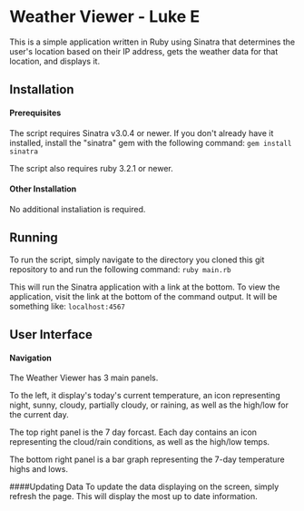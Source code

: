 # Weather Viewer - Luke E

This is a simple application written in Ruby using Sinatra that determines the user's location based on their IP address, gets the weather data for that location, and displays it.

## Installation
#### Prerequisites
The script requires Sinatra v3.0.4 or newer. If you don't already have it installed, install the "sinatra" gem with the following command:
`gem install sinatra`

The script also requires ruby 3.2.1 or newer.

#### Other Installation
No additional instaliation is required.

## Running
To run the script, simply navigate to the directory you cloned this git repository to and run the following command:
`ruby main.rb`

This will run the Sinatra application with a link at the bottom. To view the application, visit the link at the bottom of the command output. It will be something like: `localhost:4567`

## User Interface
#### Navigation
The Weather Viewer has 3 main panels.

To the left, it display's today's current temperature, an icon representing night, sunny, cloudy, partially cloudy, or raining, as well as the high/low for the current day.

The top right panel is the 7 day forcast. Each day contains an icon representing the cloud/rain conditions, as well as the high/low temps.

The bottom right panel is a bar graph representing the 7-day temperature highs and lows.

####Updating Data
To update the data displaying on the screen, simply refresh the page. This will display the most up to date information.
